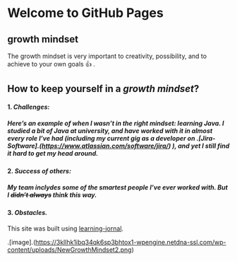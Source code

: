 # Welcome to GitHub Pages

## growth mindset

The growth mindset is very important to creativity, possibility, and to achieve to your own goals :+1: .

## How to keep yourself in a _growth mindset_?
#### 1. ***Challenges:***
##### Here’s an example of when I wasn’t in the right mindset: learning Java. I studied a bit of Java at university, and have worked with it in almost every role I’ve had (including my current gig as a developer on .[Jira-Software].(https://www.atlassian.com/software/jira/) ), and yet I still find it hard to get my head around.

#### 2. ***Success of others:***
##### My team inclydes some of the smartest people I’ve ever worked with. But I ~~didn’t always~~ think this way.

#### 3. ***Obstacles.***

This site was built using [learning-jornal](https://esraamamoun.github.io/learning-journal/).


.[image].(https://3kllhk1ibq34qk6sp3bhtox1-wpengine.netdna-ssl.com/wp-content/uploads/NewGrowthMindset2.png)
